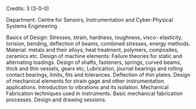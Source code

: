 Credits: 3 (3-0-0)

Department: Centre for Sensors, Instrumentation and Cyber-Physical Systems Engineering

Basics of Design: Stresses, strain, hardness, toughness, visco- elasticity, torision, bending, deflection of beams, combined stresses, energy methods. Material: metals and their alloys, heat treatment, polymers, composites, ceramics etc. Design of machine elements: Failure theories for static and alternating loadings. Design of shafts, fasteners, springs, curved beams, thick and thin vessels, gears etc; Lubrication, journal bearings and rolling contact bearings, limits, fits and tolerances. Deflection of thin plates. Design of mechanical elements for strain gage and other instrumentation applications. Introduction to vibrations and its isolation. Mechanical Fabrication techniques used in instruments. Basic mechanical fabrication processes. Design and drawing sessions.